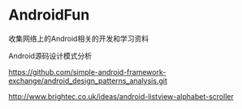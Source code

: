 # AndroidFun
收集网络上的Android相关的开发和学习资料

Android源码设计模式分析

https://github.com/simple-android-framework-exchange/android_design_patterns_analysis.git

http://www.brightec.co.uk/ideas/android-listview-alphabet-scroller
